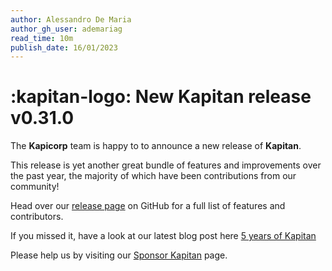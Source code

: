 ```yaml
---
author: Alessandro De Maria
author_gh_user: ademariag
read_time: 10m
publish_date: 16/01/2023
---
```


# :kapitan-logo: New **Kapitan** release  v0.31.0

The **Kapicorp** team is happy to to announce a new release of **Kapitan**.

This release is yet another great bundle of features and improvements over the past year, the majority of which have been contributions from our community!

Head over our [release page](https://github.com/kapicorp/kapitan/releases/tag/v0.31.0) on GitHub for a full list of features and contributors.

If you missed it, have a look at our latest blog post here [5 years of Kapitan](2022-12-04.md)

Please help us by visiting our [Sponsor Kapitan](../contribute/sponsor.md) page.